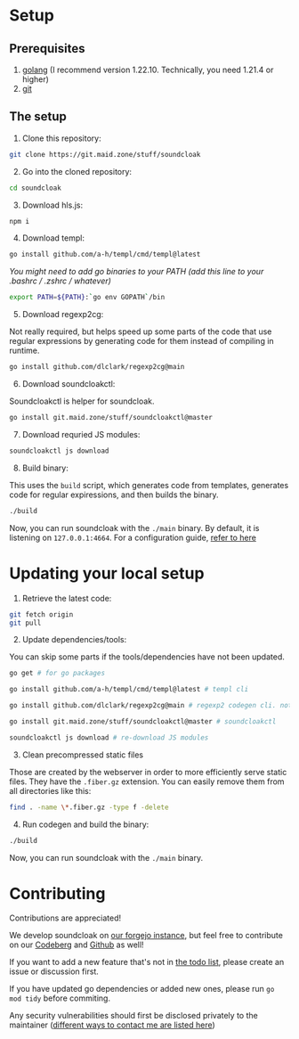 # Setup
## Prerequisites
1. [golang](https://go.dev) (I recommend version 1.22.10. Technically, you need 1.21.4 or higher)
2. [git](https://git-scm.com)

## The setup
1. Clone this repository:

```sh
git clone https://git.maid.zone/stuff/soundcloak
```

2. Go into the cloned repository:

```sh
cd soundcloak
```

3. Download hls.js:

```sh
npm i
```

4. Download templ:

```sh
go install github.com/a-h/templ/cmd/templ@latest
```

*You might need to add go binaries to your PATH (add this line to your .bashrc / .zshrc / whatever)*

```sh
export PATH=${PATH}:`go env GOPATH`/bin
```

5. Download regexp2cg:

Not really required, but helps speed up some parts of the code that use regular expressions by generating code for them instead of compiling in runtime.

```sh
go install github.com/dlclark/regexp2cg@main
```

6. Download soundcloakctl:

Soundcloakctl is helper for soundcloak.

```sh
go install git.maid.zone/stuff/soundcloakctl@master
```

7. Download requried JS modules:

```sh
soundcloakctl js download
```

8. Build binary:

This uses the `build` script, which generates code from templates, generates code for regular expiressions, and then builds the binary.

```sh
./build
```

Now, you can run soundcloak with the `./main` binary. By default, it is listening on `127.0.0.1:4664`. For a configuration guide, [refer to here](INSTANCE_GUIDE.md#configuration-guide)

# Updating your local setup
1. Retrieve the latest code:
```sh
git fetch origin
git pull
```

2. Update dependencies/tools:

You can skip some parts if the tools/dependencies have not been updated.
```sh
go get # for go packages

go install github.com/a-h/templ/cmd/templ@latest # templ cli

go install github.com/dlclark/regexp2cg@main # regexp2 codegen cli. not required unless you've installed it

go install git.maid.zone/stuff/soundcloakctl@master # soundcloakctl

soundcloakctl js download # re-download JS modules
```

3. Clean precompressed static files

Those are created by the webserver in order to more efficiently serve static files. They have the `.fiber.gz` extension. You can easily remove them from all directories like this:
```sh
find . -name \*.fiber.gz -type f -delete
```

4. Run codegen and build the binary:
```sh
./build
```

Now, you can run soundcloak with the `./main` binary.

# Contributing
Contributions are appreciated!

We develop soundcloak on [our forgejo instance](https://git.maid.zone/stuff/soundcloak), but feel free to contribute on our [Codeberg](https://codeberg.org/maid-zone/soundcloak) and [Github](https://github.com/maid-zone/soundcloak) as well!

If you want to add a new feature that's not in [the todo list](https://git.maid.zone/stuff/soundcloak/issues/1), please create an issue or discussion first.

If you have updated go dependencies or added new ones, please run `go mod tidy` before commiting.

Any security vulnerabilities should first be disclosed privately to the maintainer ([different ways to contact me are listed here](https://laptopc.at))